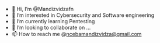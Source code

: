 - 👋 Hi, I’m @Mandizvidzafn
- 👀 I’m interested in Cybersecurity and Software engineering 
- 🌱 I’m currently learning Pentesting
- 💞️ I’m looking to collaborate on ...
- 📫 How to reach me @ncebamandizvidza@gmail.com

<!---
Mandizvidzafn/Mandizvidzafn is a ✨ special ✨ repository because its `README.md` (this file) appears on your GitHub profile.
You can click the Preview link to take a look at your changes.
--->
